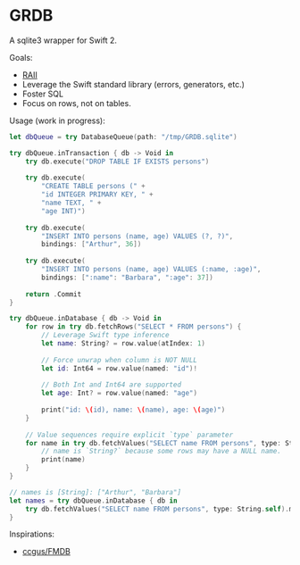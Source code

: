 GRDB
====

A sqlite3 wrapper for Swift 2.

Goals:

- [RAII](https://en.wikipedia.org/wiki/Resource_Acquisition_Is_Initialization)
- Leverage the Swift standard library (errors, generators, etc.)
- Foster SQL
- Focus on rows, not on tables.

Usage (work in progress):

```swift
let dbQueue = try DatabaseQueue(path: "/tmp/GRDB.sqlite")

try dbQueue.inTransaction { db -> Void in
    try db.execute("DROP TABLE IF EXISTS persons")
    
    try db.execute(
        "CREATE TABLE persons (" +
        "id INTEGER PRIMARY KEY, " +
        "name TEXT, " +
        "age INT)")
        
    try db.execute(
        "INSERT INTO persons (name, age) VALUES (?, ?)",
        bindings: ["Arthur", 36])
        
    try db.execute(
        "INSERT INTO persons (name, age) VALUES (:name, :age)",
        bindings: [":name": "Barbara", ":age": 37])
    
    return .Commit
}

try dbQueue.inDatabase { db -> Void in
    for row in try db.fetchRows("SELECT * FROM persons") {
        // Leverage Swift type inference
        let name: String? = row.value(atIndex: 1)
        
        // Force unwrap when column is NOT NULL
        let id: Int64 = row.value(named: "id")!
        
        // Both Int and Int64 are supported
        let age: Int? = row.value(named: "age")
        
        print("id: \(id), name: \(name), age: \(age)")
    }
    
    // Value sequences require explicit `type` parameter
    for name in try db.fetchValues("SELECT name FROM persons", type: String.self) {
        // name is `String?` because some rows may have a NULL name.
        print(name)
    }
}

// names is [String]: ["Arthur", "Barbara"]
let names = try dbQueue.inDatabase { db in
    try db.fetchValues("SELECT name FROM persons", type: String.self).map { $0! }
}

```

Inspirations:

- [ccgus/FMDB](https://github.com/ccgus/fmdb)
